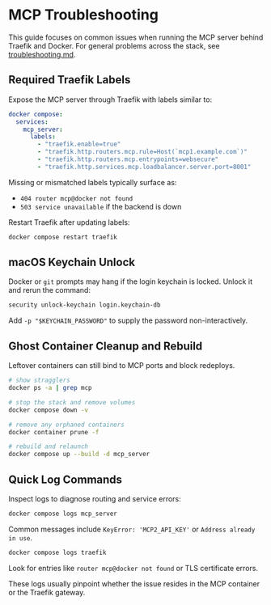 # MCP Troubleshooting

This guide focuses on common issues when running the MCP server behind Traefik and Docker.
For general problems across the stack, see [troubleshooting.md](troubleshooting.md).

## Required Traefik Labels
Expose the MCP server through Traefik with labels similar to:

```yaml
docker compose:
  services:
    mcp_server:
      labels:
        - "traefik.enable=true"
        - "traefik.http.routers.mcp.rule=Host(`mcp1.example.com`)"
        - "traefik.http.routers.mcp.entrypoints=websecure"
        - "traefik.http.services.mcp.loadbalancer.server.port=8001"
```

Missing or mismatched labels typically surface as:
- `404 router mcp@docker not found`
- `503 service unavailable` if the backend is down

Restart Traefik after updating labels:

```bash
docker compose restart traefik
```

## macOS Keychain Unlock
Docker or `git` prompts may hang if the login keychain is locked. Unlock it and rerun the command:

```bash
security unlock-keychain login.keychain-db
```

Add `-p "$KEYCHAIN_PASSWORD"` to supply the password non-interactively.

## Ghost Container Cleanup and Rebuild
Leftover containers can still bind to MCP ports and block redeploys.

```bash
# show stragglers
docker ps -a | grep mcp

# stop the stack and remove volumes
docker compose down -v

# remove any orphaned containers
docker container prune -f

# rebuild and relaunch
docker compose up --build -d mcp_server
```

## Quick Log Commands
Inspect logs to diagnose routing and service errors:

```bash
docker compose logs mcp_server
```
Common messages include `KeyError: 'MCP2_API_KEY'` or `Address already in use`.

```bash
docker compose logs traefik
```
Look for entries like `router mcp@docker not found` or TLS certificate errors.

These logs usually pinpoint whether the issue resides in the MCP container or the Traefik gateway.
